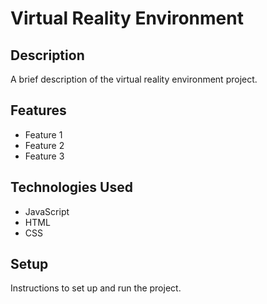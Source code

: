 # Virtual Reality Environment

## Description

A brief description of the virtual reality environment project.

## Features

- Feature 1
- Feature 2
- Feature 3

## Technologies Used

- JavaScript
- HTML
- CSS

## Setup

Instructions to set up and run the project.
